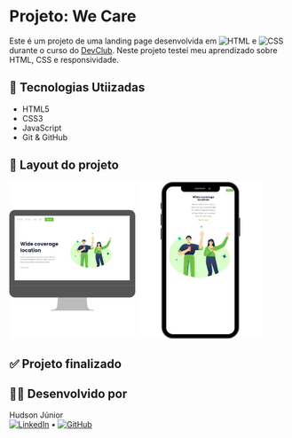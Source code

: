 # Projeto: We Care

Este é um projeto de uma landing page desenvolvida em ![HTML](https://img.shields.io/badge/HTML5-E34F26?style=flat&logo=html5&logoColor=white)
 e ![CSS](https://img.shields.io/badge/CSS3-1572B6?style=flat&logo=css3&logoColor=white) durante o curso do <a href="https://rodolfomori.com.br/devclub">DevClub</a>.
 Neste projeto testei meu aprendizado sobre HTML, CSS e responsividade.

## 🚀 Tecnologias Utiizadas
- HTML5
- CSS3
- JavaScript
- Git & GitHub

## 🎯 Layout do projeto

<p aling="center">
  <img src="img/Desktop.png" alt="Versão desktop" width="45%"/>
  <img src="img/Mobile.png" alt="Versão mobile" width="45%"/>
</p>

## ✅ Projeto finalizado

## 🧑‍💻 Desenvolvido por

Hudson Júnior  
[![LinkedIn](https://img.shields.io/badge/LinkedIn-0A66C2?style=flat&logo=linkedin&logoColor=white)](https://www.linkedin.com/in/ohudsonjunior) • [![GitHub](https://img.shields.io/badge/GitHub-100000?style=flat&logo=github&logoColor=white)](https://github.com/hudson-junior)
